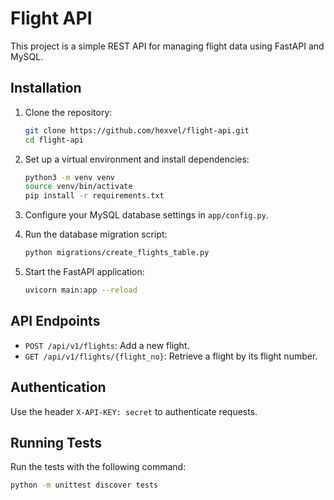 # Flight API

This project is a simple REST API for managing flight data using FastAPI and MySQL.

## Installation

1. Clone the repository:

   ```bash
   git clone https://github.com/hexvel/flight-api.git
   cd flight-api
   ```

2. Set up a virtual environment and install dependencies:

   ```bash
   python3 -m venv venv
   source venv/bin/activate
   pip install -r requirements.txt
   ```

3. Configure your MySQL database settings in `app/config.py`.

4. Run the database migration script:

   ```bash
   python migrations/create_flights_table.py
   ```

5. Start the FastAPI application:

   ```bash
   uvicorn main:app --reload
   ```

## API Endpoints

- `POST /api/v1/flights`: Add a new flight.
- `GET /api/v1/flights/{flight_no}`: Retrieve a flight by its flight number.

## Authentication

Use the header `X-API-KEY: secret` to authenticate requests.

## Running Tests

Run the tests with the following command:

```bash
python -m unittest discover tests
```
